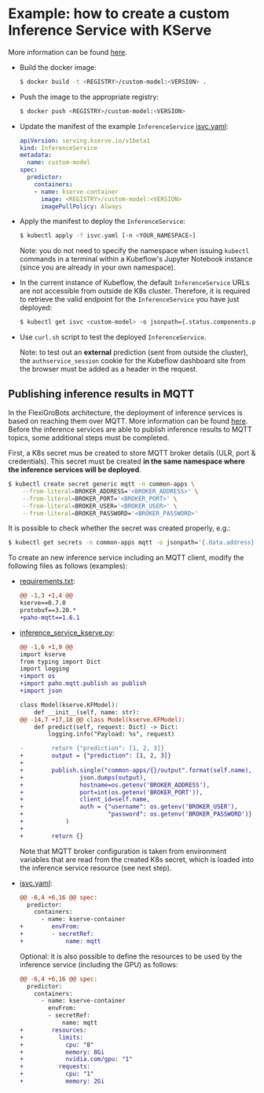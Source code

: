 # Example: how to create a custom Inference Service with KServe

More information can be found [here](https://kserve.github.io/website/0.7/modelserving/v1beta1/custom/custom_model/#deploy-locally-and-test).

- Build the docker image:

    ```bash
    $ docker build -t <REGISTRY>/custom-model:<VERSION> .
    ```

- Push the image to the appropriate registry:

    ```bash
    $ docker push <REGISTRY>/custom-model:<VERSION>
    ```

- Update the manifest of the example ```InferenceService``` [isvc.yaml](./isvc.yaml):

  ```yaml
  apiVersion: serving.kserve.io/v1beta1
  kind: InferenceService
  metadata:
    name: custom-model
  spec:
    predictor:
      containers:
      - name: kserve-container
        image: <REGISTRY>/custom-model:<VERSION>
        imagePullPolicy: Always
  ```

- Apply the manifest to deploy the ```InferenceService```:

    ```bash
    $ kubectl apply -f isvc.yaml [-n <YOUR_NAMESPACE>]
    ```

  Note: you do not need to specify the namespace when issuing ```kubectl``` commands
  in a terminal within a Kubeflow's Jupyter Notebook instance (since you are already in
  your own namespace).


- In the current instance of Kubeflow, the default ```InferenceService``` URLs
  are not accessible from outside de K8s cluster. Therefore, it is required to retrieve
  the valid endpoint for the ```InferenceService``` you have just deployed:

    ```bash
    $ kubectl get isvc <custom-model> -o jsonpath={.status.components.predictor.url} [-n <YOUR_NAMESPACE>]
    ```

- Use ```curl.sh``` script to test the deployed ```InferenceService```.

  Note: to test out an **external** prediction (sent from outside the cluster),
  the ```authservice_session``` cookie for the Kubeflow dashboard site
  from the browser must be added as a header in the request.

## Publishing inference results in MQTT

In the FlexiGroBots architecture, the deployment of inference services
is based on reaching them over MQTT.
More information can be found [here](../../../edge/README.md).
Before the inference services are able to publish inference results
to MQTT topics, some additional steps must be completed.

First, a K8s secret mus be created to store MQTT broker details
(ULR, port & credentials).
This secret must be created **in the same namespace
where the inference services will be deployed**.

```sh
$ kubectl create secret generic mqtt -n common-apps \
    --from-literal=BROKER_ADDRESS='<BROKER_ADDRESS>' \
    --from-literal=BROKER_PORT='<BROKER_PORT>' \
    --from-literal=BROKER_USER='<BROKER_USER>' \
    --from-literal=BROKER_PASSWORD='<BROKER_PASSWORD>'
```


It is possible to check whether the secret was created properly, e.g.:

```sh
$ kubectl get secrets -n common-apps mqtt -o jsonpath='{.data.address}' | base64 --decode
```

To create an new inference service including an MQTT client,
modify the following files as follows (examples):

- [requirements.txt](./requirements.txt):

  ```diff
  @@ -1,3 +1,4 @@
  kserve==0.7.0
  protobuf==3.20.*
  +paho-mqtt==1.6.1
  ```

- [inference_service_kserve.py](./inference_service_kserve.py):

  ```diff
  @@ -1,6 +1,9 @@
  import kserve
  from typing import Dict
  import logging
  +import os
  +import paho.mqtt.publish as publish
  +import json

  class Model(kserve.KFModel):
      def __init__(self, name: str):
  @@ -14,7 +17,18 @@ class Model(kserve.KFModel):
      def predict(self, request: Dict) -> Dict:
          logging.info("Payload: %s", request)

  -        return {"prediction": [1, 2, 3]}
  +        output = {"prediction": [1, 2, 3]}
  +
  +        publish.single("common-apps/{}/output".format(self.name),
  +                json.dumps(output),
  +                hostname=os.getenv('BROKER_ADDRESS'),
  +                port=int(os.getenv('BROKER_PORT')),
  +                client_id=self.name,
  +                auth = {"username": os.getenv('BROKER_USER'),
  +                        "password": os.getenv('BROKER_PASSWORD')}
  +            )
  +
  +        return {}
  ```

  Note that MQTT broker configuration is taken from environment
  variables that are read from the created K8s secret, which is loaded
  into the inference service resource (see next step).

- [isvc.yaml](./isvc.yaml):

  ```diff
  @@ -6,4 +6,16 @@ spec:
    predictor:
      containers:
        - name: kserve-container
  +        envFrom:
  +        - secretRef:
  +            name: mqtt
  ```

  Optional: it is also possible to define the resources to be used by the inference
  service (including the GPU) as follows:

  ```diff
  @@ -6,4 +6,16 @@ spec:
    predictor:
      containers:
        - name: kserve-container
          envFrom:
          - secretRef:
              name: mqtt
  +        resources:
  +          limits:
  +            cpu: "8"
  +            memory: 8Gi
  +            nvidia.com/gpu: "1"
  +          requests:
  +            cpu: "1"
  +            memory: 2Gi
  ```